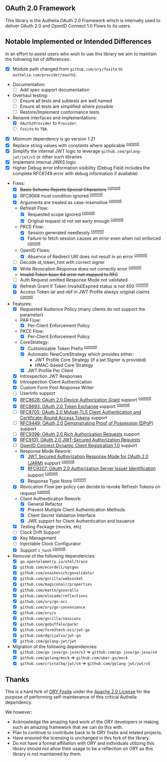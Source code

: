 ## OAuth 2.0 Framework

This library is the Authelia OAuth 2.0 Framework which is internally used to deliver OAuth 2.0 and OpenID Connect 1.0
Flows to its users.

## Notable Implemented or Intended Differences

In an effort to assist users who wish to use this library we aim to maintain the following list of differences:

- [x] Module path changed from `github.com/ory/fosite` to `authelia.com/provider/oauth2`.
- Documentation:
  - [ ] Add spec support documentation
- Overhaul testing:
  - [ ] Ensure all tests and subtests are well named
  - [ ] Ensure all tests are simplified where possible
  - [ ] Restore/Implement conformance tests
- Rename interfaces and implementations:
  - [x] `OAuth2Provider` to `Provider`.
  - [ ] `Fosite` to `TBA`.
- [x] Minimum dependency is go version 1.21
- [x] Replace string values with constants where applicable
      <sup>[commit](https://github.com/authelia/oauth2-provider/commit/de536dc0c9cd5f080c387621799e644319587bd0)</sup>
- [x] Simplify the internal JWT logic to leverage `github.com/golang-jwt/jwt/v5` or other such libraries
- [x] Implement internal JWKS logic
- [x] Higher Debug error information visibility (Debug Field includes the complete RFC6749 error with debug information
      if available)
- Fixes:
  - [x] ~~Basic Scheme Rejects Special Characters~~
        <sup>[commit](https://github.com/authelia/oauth2-provider/commit/2314625eb1f21987a9199fb1cdf6da6cee4df965)</sup>
  - [x] RFC9068 must condition ignored
        <sup>[commit](https://github.com/authelia/oauth2-provider/commit/c6e7a18ee9066b8c17c6f30a180d44507e2e2ff1)</sup>
  - [x] Arguments are treated as case-insensitive
        <sup>[commit](https://github.com/authelia/oauth2-provider/commit/8418ced18790dc885e5baa0733e93410f3a3a994)
  - Refresh Flow:
    - [x] Requested scope ignored
          <sup>[commit](https://github.com/authelia/oauth2-provider/commit/6584d3495422a97ef9aba92e762ffaebce010dd0)</sup>
    - [x] Original request id not set early enough
          <sup>[commit](https://github.com/authelia/oauth2-provider/commit/6584d3495422a97ef9aba92e762ffaebce010dd0)</sup>
  - PKCE Flow:
    - [x] Session generated needlessly
          <sup>[commit](https://github.com/authelia/oauth2-provider/commit/dbdadf5dee92d13683eeacaa198c28d6704ddb1c)</sup>
    - [x] Failure to fetch session causes an error even when not enforced
          <sup>[commit](https://github.com/authelia/oauth2-provider/commit/dbdadf5dee92d13683eeacaa198c28d6704ddb1c)</sup>
  - OpenID Flows:
    - [x] Absence of Redirect URI does not result in an error
          <sup>[commit](https://github.com/authelia/oauth2-provider/commit/f4652d60c850d167da00e2d2fe9096776eff9465)</sup>
  - [ ] Decode id_token_hint with correct signer
  - [x] Write Revocation Response does not correctly error
        <sup>[commit](https://github.com/authelia/oauth2-provider/commit/6dffe2d9bdc3fc974f7c2c865aef2a8b2cb78402)</sup>
  - ~~Invalid Token base 64 error not mapped to RFC~~
  - [ ] Auth Request omitted Response Mode not validated
  - [x] Refresh Grant if Token Invalid/Expired status is not 400
        <sup>[commit](https://github.com/authelia/oauth2-provider/commit/8e58bcae054dffbad1c920e0bbaa022dfac71f66)</sup>
  - [x] Access Token iat and nbf in JWT Profile always original claims
        <sup>[commit](https://github.com/authelia/oauth2-provider/commit/a87d91df762a8fe26282145ba9dace0461f31b4d)</sup>
- Features:
  - [x] Requested Audience Policy (many clients do not support the parameter)
  - PAR Flow:
    - [x] Per-Client Enforcement Policy
  - PKCE Flow:
    - [x] Per-Client Enforcement Policy
  - CoreStrategy:
    - [x] Customizable Token Prefix
          <sup>[commit](https://github.com/authelia/oauth2-provider/commit/4f55dabdf5d87c34053992c3de3fe7b1bf1046f3)</sup>
    - [x] Automatic NewCoreStrategy which provides either:
      - JWT Profile Core Strategy (if a jwt.Signer is provided)
      - HMAC-based Core Strategy
    - [x] JWT Profile Per Client
  - [x] Introspection JWT Responses
  - [x] Introspection Client Authentication
  - [x] Custom Form Post Response Writer
  - [ ] UserInfo support
  - [x] [RFC8628: OAuth 2.0 Device Authorization Grant](https://datatracker.ietf.org/doc/html/rfc8628) support
        <sup>[commit](https://github.com/authelia/oauth2-provider/commit/be088375c5c0077f33976991cfbc056450fd6d58)</sup>
  - [x] [RFC8693: OAuth 2.0 Token Exchange](https://datatracker.ietf.org/doc/html/rfc8693) support
        <sup>[commit](https://github.com/authelia/oauth2-provider/commit/add3cbecb9d35e2b7c29426cf5d898c9b1599e3b)</sup>
  - [ ] [RFC8705: OAuth 2.0 Mutual-TLS Client Authentication and Certificate-Bound Access Tokens](https://datatracker.ietf.org/doc/html/rfc8705)
        support
  - [ ] [RFC9449: OAuth 2.0 Demonstrating Proof of Possession (DPoP)](https://datatracker.ietf.org/doc/html/rfc9449)
        support
  - [ ] [RFC9396: OAuth 2.0 Rich Authorization Requests](https://datatracker.ietf.org/doc/html/rfc9396) support
  - [x] [RFC9101: OAuth 2.0 JWT-Secured Authorization Requests](https://datatracker.ietf.org/doc/html/rfc9101)
  - [ ] [OpenID Connect Dynamic Client Registration 1.0](https://openid.net/specs/openid-connect-registration-1_0.html)
        support
  - Response Mode Rework:
    - [x] [JWT Secured Authorization Response Mode for OAuth 2.0 (JARM)](https://openid.net/specs/oauth-v2-jarm.html)
          support
          <sup>[commit](https://github.com/authelia/oauth2-provider/commit/2b6436032f041160311645d4e8a8b129f8986a89)</sup>
    - [x] [RFC9207: OAuth 2.0 Authorization Server Issuer Identification](https://datatracker.ietf.org/doc/html/rfc9207)
          support
          <sup>[commit](https://github.com/authelia/oauth2-provider/commit/28cb8cddc09d1dcd4b9ec42870499d8a37223366)</sup>
    - [x] Response Type None
          <sup>[commit](https://github.com/authelia/oauth2-provider/commit/22c6e980c01eff4fb659c2b4a0a9b53d9e93edea)</sup>
  - [x] Revocation Flow per policy can decide to revoke Refresh Tokens on request
        <sup>[commit](e3ffc451f1c7056494f9dc3e51d47e84f12357de)</sup>
  - Client Authentication Rework:
    - [x] General Refactor
    - [x] Prevent Multiple Client Authentication Methods
    - [x] Client Secret Validation Interface
    - [x] JWE support for Client Authentication and Issuance
  - [x] Testing Package (mocks, etc)
  - [ ] Clock Drift Support
  - [x] Key Management
  - [ ] Injectable Clock Configurator
  - [x] Support `s_hash`
        <sup>[commit](https://github.com/authelia/oauth2-provider/commit/edbbbe9467c70a2578db4b9af4d6cd319f74886e)</sup>
- Removal of the following dependencies:
  - [x] `go.opentelemetry.io/otel/trace`
  - [x] `github.com/ecordell/optgen`
  - [x] `github.com/asaskevich/govalidator `
  - [x] `github.com/gorilla/websocket`
  - [x] `github.com/magiconair/properties`
  - [x] `github.com/mattn/goveralls`
  - [x] `github.com/oleiade/reflections`
  - [x] `github.com/ory/go-acc`
  - [x] `github.com/ory/go-convenience`
  - [x] `github.com/ory/x`
  - [x] `github.com/gorilla/sessions`
  - [x] `github.com/gobuffalo/packr`
  - [x] `github.com/form3tech-oss/jwt-go`
  - [x] `github.com/dgrijalva/jwt-go`
  - [x] `github.com/golang-jwt/jwt`
- Migration of the following dependencies:
  - [x] `github.com/go-jose/go-jose/v3` => `github.com/go-jose/go-jose/v4`
  - [x] `github.com/golang/mock` => `github.com/uber-go/mock`
  - [x] `github.com/cristalhq/jwt/v4` => `github.com/golang-jwt/jwt/v5`

## Thanks

This is a hard fork of [ORY Fosite](https://github.com/ory/fosite) under the [Apache 2.0 License](LICENSE) for the
purpose of performing self-maintenance of this critical Authelia dependency.

We however:

- Acknowledge the amazing hard work of the ORY developers in making such an amazing framework that we can do this with.
- Plan to continue to contribute back to te ORY fosite and related projects.
- Have ensured the licensing is unchanged in this fork of the library.
- Do not have a formal affiliation with ORY and individuals utilizing this library should not allow their usage to be a
  reflection on ORY as this library is not maintained by them.
